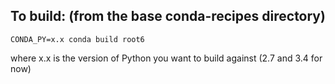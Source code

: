 To build: (from the base conda-recipes directory)
---------------
```
CONDA_PY=x.x conda build root6
```

where x.x is the version of Python you want to build against (2.7 and 3.4 for now)
